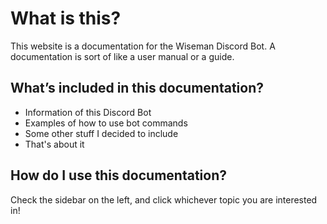 # What is this?

This website is a documentation for the Wiseman Discord Bot. A documentation is sort of like a user manual or a guide.

## What’s included in this documentation?

- Information of this Discord Bot
- Examples of how to use bot commands
- Some other stuff I decided to include
- That's about it

## How do I use this documentation?

Check the sidebar on the left, and click whichever topic you are interested in!